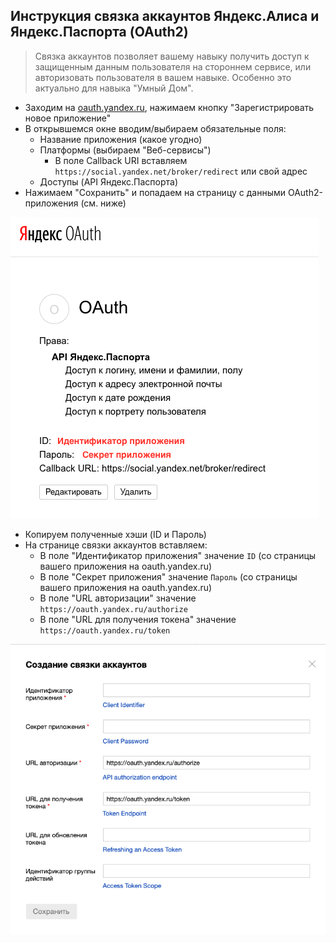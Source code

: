 
Инструкция связка аккаунтов Яндекс.Алиса и Яндекс.Паспорта (OAuth2)
--------

> Связка аккаунтов позволяет вашему навыку получить доступ к защищенным данным пользователя на стороннем сервисе, или авторизовать пользователя в вашем навыке. Особенно это актуально для навыка "Умный Дом".


* Заходим на [oauth.yandex.ru](https://oauth.yandex.ru/), нажимаем кнопку "Зарегистрировать новое приложение"
* В открывшемся окне вводим/выбираем обязательные поля:
    * Название приложения (какое угодно)
    * Платформы (выбираем "Веб-сервисы")
        * В поле Callback URI вставляем `https://social.yandex.net/broker/redirect` или свой адрес
    * Доступы (API Яндекс.Паспорта)
* Нажимаем "Сохранить" и попадаем на страницу с данными OAuth2-приложения (см. ниже)

![oauth_settings](yandex-passport_oauth_settings.png)

* Копируем полученные хэши (ID и Пароль)
* На странице связки аккаунтов вставляем:
    * В поле "Идентификатор приложения" значение `ID` (со страницы вашего приложения на oauth.yandex.ru)
    * В поле "Секрет приложения" значение `Пароль` (со страницы вашего приложения на oauth.yandex.ru)
    * В поле "URL авторизации" значение `https://oauth.yandex.ru/authorize`
    * В поле "URL для получения токена" значение `https://oauth.yandex.ru/token`
    
![dialog_settings](yandex-dialog_assoc_account.png)
